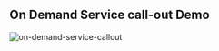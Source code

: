 ## On Demand Service call-out Demo

![on-demand-service-callout](img/lwc-on-demand-service-call.gif)
